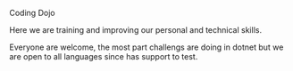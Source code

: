 Coding Dojo

Here we are training and improving our personal and technical skills.
   

Everyone are welcome, the most part challengs are doing in dotnet but we are open to all languages since has support to test.